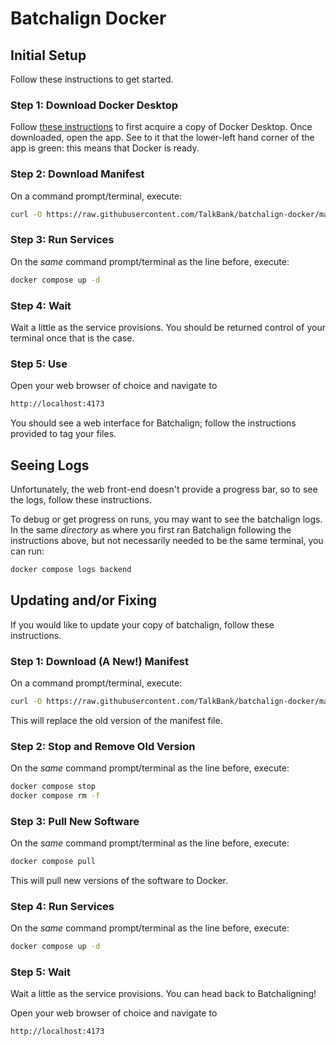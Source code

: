 # Batchalign Docker

## Initial Setup
Follow these instructions to get started. 

### Step 1: Download Docker Desktop
Follow [these instructions](https://www.docker.com/products/docker-desktop/) to first acquire a copy of Docker Desktop. Once downloaded, open the app. See to it that the lower-left hand corner of the app is green: this means that Docker is ready.

### Step 2: Download Manifest
On a command prompt/terminal, execute:

```bash
curl -O https://raw.githubusercontent.com/TalkBank/batchalign-docker/master/docker-compose.yml
```

### Step 3: Run Services
On the *same* command prompt/terminal as the line before, execute:

```bash
docker compose up -d
```

### Step 4: Wait
Wait a little as the service provisions. You should be returned control of your terminal once that is the case.


### Step 5: Use
Open your web browser of choice and navigate to

```bash
http://localhost:4173
```

You should see a web interface for Batchalign; follow the instructions provided to tag your files.

## Seeing Logs 
Unfortunately, the web front-end doesn't provide a progress bar, so to see the logs, follow these instructions.

To debug or get progress on runs, you may want to see the batchalign logs. In the same *directory* as where you first ran Batchalign following the instructions above, but not necessarily needed to be the same terminal, you can run:

```bash
docker compose logs backend
```

## Updating and/or Fixing
If you would like to update your copy of batchalign, follow these instructions.

### Step 1: Download (A New!) Manifest
On a command prompt/terminal, execute:

```bash
curl -O https://raw.githubusercontent.com/TalkBank/batchalign-docker/master/docker-compose.yml
```

This will replace the old version of the manifest file.

### Step 2: Stop and Remove Old Version
On the *same* command prompt/terminal as the line before, execute:

```bash
docker compose stop
docker compose rm -f
```

### Step 3: Pull New Software
On the *same* command prompt/terminal as the line before, execute:

```bash
docker compose pull
```

This will pull new versions of the software to Docker.

### Step 4: Run Services
On the *same* command prompt/terminal as the line before, execute:

```bash
docker compose up -d
```

### Step 5: Wait
Wait a little as the service provisions. You can head back to Batchaligning!

Open your web browser of choice and navigate to

```bash
http://localhost:4173
```
